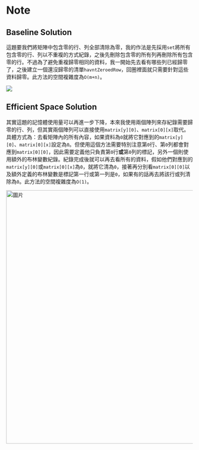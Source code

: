 # Note

## Baseline Solution 

這題要我們將矩陣中包含零的行、列全部清除為零，我的作法是先採用`set`將所有包含零的行、列以不重複的方式紀錄，之後先刪除包含零的所有列再刪除所有包含零的行。不過為了避免重複歸零相同的資料，我一開始先去看有哪些列已經歸零了，之後建立一個還沒歸零的清單`havntZeroedRow`，回圈裡面就只需要針對這些資料歸零。此方法的空間複雜度為`O(m+n)`。

![](https://i.imgur.com/adWFMvV.png)

## Efficient Space Solution

其實這題的記憶體使用量可以再進一步下降，本來我使用兩個陣列來存紀錄需要歸零的行、列，但其實兩個陣列可以直接使用`matrix[y][0]`、`matrix[0][x]`取代。具體方式為：去看矩陣內的所有內容，如果資料為`0`就將它對應到的`matrix[y][0]`、`matrix[0][x]`設定為`0`。但使用這個方法需要特別注意第`0`行、第`0`列都會對應到`matrix[0][0]`，因此需要定義他只負責第`0`行**或**第`0`列的標記，另外一個則使用額外的布林變數紀錄。紀錄完成後就可以再去看所有的資料，假如他們對應到的`matrix[y][0]`或`matrix[0][x]`為`0`，就將它清為`0`，接著再分別看`matrix[0][0]`以及額外定義的布林變數是標記第一行或第一列是`0`，如果有的話再去將該行或列清除為`0`。此方法的空間複雜度為`O(1)`。

<img width="683" alt="圖片" src="https://user-images.githubusercontent.com/55487740/155682300-cec7abc3-4514-425d-8808-cdc350baa942.png">
